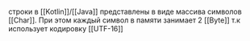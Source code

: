 строки в [[Kotlin]]/[[Java]] представлены в виде массива символов [[Char]]. При этом каждый символ в памяти занимает 2 [[Byte]] т.к
использует кодировку [[UTF-16]]

